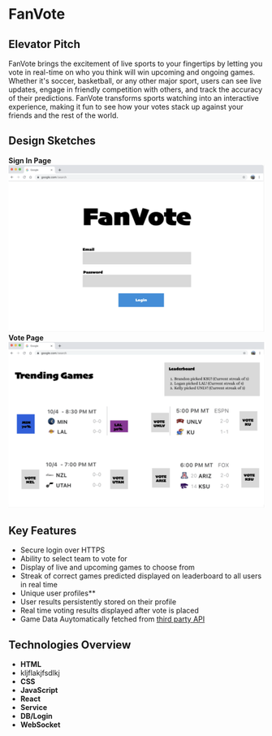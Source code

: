 # FanVote

## Elevator Pitch
FanVote brings the excitement of live sports to your fingertips by letting you vote in real-time on who you think will win upcoming and ongoing games. Whether it's soccer, basketball, or any other major sport, users can see live updates, engage in friendly competition with others, and track the accuracy of their predictions. FanVote transforms sports watching into an interactive experience, making it fun to see how your votes stack up against your friends and the rest of the world. 

## Design Sketches
**Sign In Page**
![Sign-in Page](./Images/sign-in.png)
**Vote Page**
![Vote Page](./Images/vote-page.png)

## Key Features
- Secure login over HTTPS
- Ability to select team to vote for
- Display of live and upcoming games to choose from
- Streak of correct games predicted displayed on leaderboard to all users in real time
- Unique user profiles**
- User results persistently stored on their profile
- Real time voting results displayed after vote is placed
- Game Data Auytomatically fetched from [third party API](https://developer.sportradar.com/getting-started/docs/coverage-information)

## Technologies Overview
- **HTML**
- kljflakjfsdlkj
- **CSS**
- **JavaScript**
- **React**
- **Service**
- **DB/Login** 
- **WebSocket**




